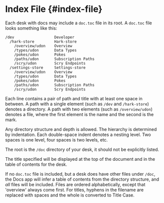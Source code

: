 # Index File {#index-file}

Each desk with docs may include a `doc.toc` file in its root. A `doc.toc` file looks something like this:

```
/dev                  Developer
  /hark-store         Hark-store
    /overview/udon    Overview
    /types/udon       Data Types
    /pokes/udon       Pokes
    /paths/udon       Subscription Paths
    /scry/udon        Scry Endpoints
  /settings-store     Settings-store
    /overview/udon    Overview
    /types/udon       Data Types
    /pokes/udon       Pokes
    /paths/udon       Subscription Paths
    /scry/udon        Scry Endpoints
```

Each line contains a pair of path and title with at least one space in between. A path with a single element (such as `/dev` and `/hark-store`) denotes a directory. A path with two elements (such as `/overview/udon`) denotes a file, where the first element is the name and the second is the mark.

Any directory structure and depth is allowed. The hierarchy is determined by indentation. Each double-space indent denotes a nesting level. Two spaces is one level, four spaces is two levels, etc.

The root is the `/doc` directory of your desk, it should not be explicitly listed.

The title specified will be displayed at the top of the document and in the table of contents for the desk.

If no `doc.toc` file is included, but a desk does have other files under `/doc`, the Docs app will infer a table of contents from the directory structure, and _all_ files will be included. Files are ordered alphabetically, except that 'overview' always come first. For titles, hyphens in the filename are replaced with spaces and the whole is converted to Title Case.
